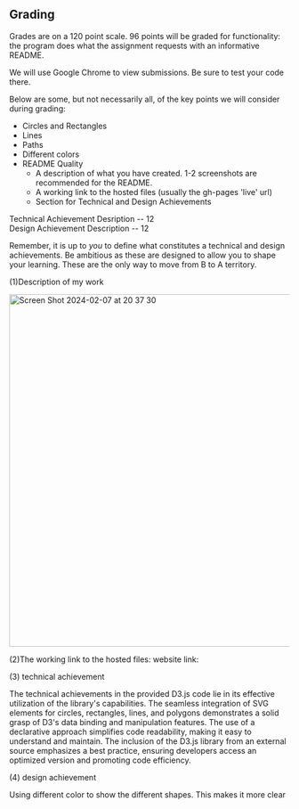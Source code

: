 
Grading
---

Grades are on a 120 point scale. 
96 points will be graded for functionality: the program does what the assignment requests with an informative README. 

We will use Google Chrome to view submissions. 
Be sure to test your code there.

Below are some, but not necessarily all, of the key points we will consider during grading:

- Circles and Rectangles  
- Lines  
- Paths  
- Different colors  
- README Quality
    - A description of what you have created. 1-2 screenshots are recommended for the README.  
    - A working link to the hosted files (usually the gh-pages 'live' url)  
    - Section for Technical and Design Achievements

Technical Achievement Desription -- 12  
Design Achievement Description -- 12

Remember, it is up to *you* to define what constitutes a technical and design achievements.
Be ambitious as these are designed to allow you to shape your learning.
These are the only way to move from B to A territory.

(1)Description of my work


<img width="633" alt="Screen Shot 2024-02-07 at 20 37 30" src="https://github.com/danile981199/a1-ghd3/assets/63995138/ee41c6d3-caab-4246-bae3-f75b1ac7bd07">


(2)The working link to the hosted files:
website link:


(3) technical achievement

The technical achievements in the provided D3.js code lie in its effective utilization of the library's capabilities. The seamless integration of SVG elements for circles, rectangles, lines, and polygons demonstrates a solid grasp of D3's data binding and manipulation features. The use of a declarative approach simplifies code readability, making it easy to understand and maintain. The inclusion of the D3.js library from an external source emphasizes a best practice, ensuring developers access an optimized version and promoting code efficiency.

(4) design achievement

Using different color to show the different shapes. This makes it more clear
